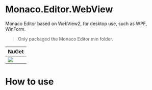# Monaco.Editor.WebView
Monaco Editor based on WebView2, for desktop use, such as WPF, WinForm.
> Only packaged the Monaco Editor min folder.


|NuGet |
|--|
|[![](https://img.shields.io/nuget/v/monaco.editor.webview.svg)](https://www.nuget.org/packages/Monaco.Editor.WebView)|

# How to use
